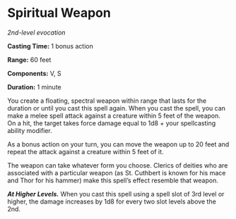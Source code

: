 <title>Spiritual Weapon</title>

# Spiritual Weapon

_2nd-level evocation_

**Casting Time:** 1 bonus action

**Range:** 60 feet

**Components:** V, S

**Duration:** 1 minute

You create a floating, spectral weapon within
range that lasts for the duration or until
you cast this spell again. When you cast the
spell, you can make a melee spell attack
against a creature within 5 feet of the
weapon. On a hit, the target takes force
damage equal to 1d8 + your spellcasting
ability modifier.

As a bonus action on your turn, you can move
the weapon up to 20 feet and repeat the
attack against a creature within 5 feet of it.

The weapon can take whatever form you choose.
Clerics of deities who are associated with a
particular weapon (as St. Cuthbert is known
for his mace and Thor for his hammer) make
this spell’s effect resemble that weapon.

_**At Higher Levels.**_ When you cast this
spell using a spell slot of 3rd level or
higher, the damage increases by 1d8 for every
two slot levels above the 2nd.



